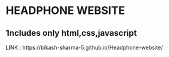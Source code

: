 <h1>HEADPHONE WEBSITE</h1>
<h2>1ncludes only html,css,javascript</h2>
LINK :  https://bikash-sharma-5.github.io/Headphone-website/
